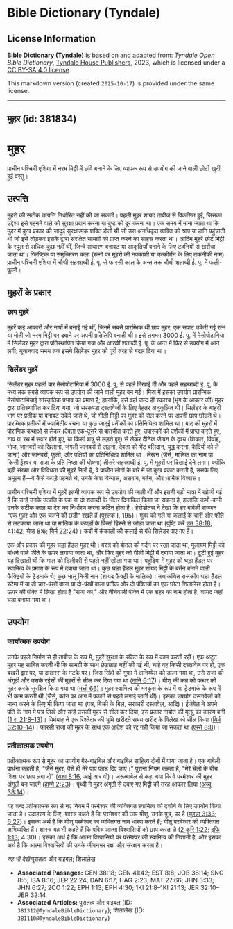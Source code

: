 # Bible Dictionary (Tyndale)

## License Information

**Bible Dictionary (Tyndale)** is based on and adapted from: _Tyndale Open Bible Dictionary_, [Tyndale House Publishers](https://tyndaleopenresources.com/), 2023, which is licensed under a [CC BY-SA 4.0 license](https://creativecommons.org/licenses/by-sa/4.0/legalcode.en).

This markdown version (created `2025-10-17`) is provided under the same license.



--------------------------------

## मुहर (id: 381834)

मुहर
====

प्राचीन पश्चिमी एशिया में नरम मिट्टी में छवि बनाने के लिए व्यापक रूप से उपयोग की जाने वाली छोटी खुदी हुई वस्तु।

उत्पत्ति
--------

मुहरों की सटीक उत्पत्ति निर्धारित नहीं की जा सकती। पहली मुहर शायद ताबीज से विकसित हुई, जिसका उद्देश्य इसे पहनने वाले को सुरक्षा प्रदान करना या दुष्ट को दूर करना था। एक समय में माना जाता था कि मुहर में कुछ प्रकार की जादुई सुरक्षात्मक शक्ति होती थी जो उस अनधिकृत व्यक्ति को श्राप या हानि पहुंचाती थी जो इसे तोड़कर इसके द्वारा संरक्षित सामग्री को प्राप्त करने का साहस करता था। आदिम मुहरें छोटे मिट्टी के स्पूल से अधिक कुछ नहीं थीं, जिन्हें साधारण बनावट या आकृतियाँ बनाने के लिए टहनियों से खरोंचा जाता था। ग्लिप्टिक या समुत्किरण कला (रत्नों पर मुहरों की नक्काशी या उत्कीर्णन के लिए तकनीकी नाम) प्राचीन पश्चिमी एशिया में चौथी सहस्राब्दी ई. पू. से फारसी काल के अन्त तक चौथी शताब्दी ई. पू. में फली\-फूली।

मुहरों के प्रकार
----------------

### छाप मुहरें

मुहरें कई आकारों और नापों में बनाई गई थीं, जिनमें सबसे प्रारम्भिक थी छाप मुहर, एक सपाट उकेरी गई रत्न या मोती जो नरम मिट्टी पर दबाने पर अपनी प्रतिलिपि बनाती थी। इसे लगभग 3000 ई. पू. में मेसोपोटामिया में सिलेंडर मुहर द्वारा प्रतिस्थापित किया गया और आठवीं शताब्दी ई. पू. के अन्त में फिर से उपयोग में आने लगी; युनानवाद समय तक इसने सिलेंडर मुहर को पूरी तरह से बदल दिया था।

### सिलेंडर मुहरें

सिलेंडर मुहर पहली बार मेसोपोटामिया में 3000 ई. पू. से पहले दिखाई दी और पहले सहस्राब्दी ई. पू. के मध्य तक सबसे व्यापक रूप से उपयोग की जाने वाली मुहर बन गई। मिस्र में इसका उपयोग प्रारम्भिक मेसोपोटामियाई सांस्कृतिक प्रभाव का प्रमाण है; हालांकि, इसे वहाँ जल्द ही स्कारब (भृंग के आकार की) मुहर द्वारा प्रतिस्थापित कर दिया गया, जो सरकण्डा दस्तावेजों के लिए बेहतर अनुकूलित थी। सिलेंडर के बाहरी भाग पर प्रतीक या बनावट उकेरे जाते थे, जो गीली मिट्टी पर मुहर को रोल करने पर अपनी छाप छोड़ते थे। प्रारम्भिक प्रतीकों में ज्यामितीय रचना या कुछ जादुई प्रतीकों का प्रतिनिधित्व शामिल था। बाद की मुहरों में पौराणिक कथाओं से लेकर (देवता एक\-दूसरे से बातचीत करते हुए, उपासकों को दर्शकों में प्राप्त करते हुए, नाव या रथ में सवार होते हुए, या किसी शत्रु से लड़ते हुए) से लेकर दैनिक जीवन के दृश्य (शिकार, विवाह, भोज, जानवरों को खिलाना, जंगली जानवरों से लड़ना, देवता को भेंट बलिदान, युद्ध करना, कैदियों को ले जाना) और जानवरों, फूलों, और पक्षियों का प्रतिनिधित्व शामिल था। लेखन (जैसे, मालिक का नाम या किसी ईश्वर या राजा के प्रति निष्ठा की घोषणा) तीसरे सहस्राब्दी ई. पू. में मुहरों पर दिखाई देने लगा। क्योंकि बड़ी संख्या और विविधता की मुहरें मिली हैं, वे प्राचीन लोगों के बारे में जो कुछ प्रकट करती हैं, उसके लिए अमूल्य हैं—वे कैसे कपड़े पहनते थे, उनके केश विन्यास, असबाब, बर्तन, और धार्मिक विश्वास।

प्राचीन पश्चिमी एशिया में मुहरें इतनी व्यापक रूप से उपयोग की जाती थीं और इतनी बड़ी मात्रा में खोजी गई हैं कि उन्हें उनके उत्पत्ति के एक या दो शताब्दी के भीतर दिनांकित किया जा सकता है, हालांकि कभी\-कभी उनके सटीक काल या देश का निर्धारण करना कठिन होता है। हेरोडोतस ने देखा कि हर बाबेली सज्जन “एक मुहर और एक चलने की छड़ी” रखते हैं (पुस्तक I, 195\)। मुहर को गले या कलाई के चारों ओर फीते से लटकाया जाता था या मालिक के कपड़ों के किसी हिस्से से जोड़ा जाता था (पुष्टि करें [उत 38:18](https://ref.ly/Gen38:18); [41:42](https://ref.ly/Gen41:42); [श्रेष्ठ 8:6](https://ref.ly/Song8:6); [यिर्म 22:24](https://ref.ly/Jer22:24))। कब्रों में कंकालों की कलाई से बंधे सिलेंडर पाए गए हैं।

एक और प्रकार की मुहर घड़ा हैंडल मुहर थी। वस्त्र को बोतल की गर्दन पर रखा जाता था, मुलायम मिट्टी को बांधने वाले फीते के ऊपर लगाया जाता था, और फिर मुहर को गीली मिट्टी में दबाया जाता था। टूटी हुई मुहर यह दिखाती थी कि माल को डिलीवरी से पहले नहीं खोला गया था। यहूदिया में मुहर को घड़ा हैंडल पर स्वामित्व के प्रमाण के रूप में दबाया जाता था। कुछ घड़ा हैंडल मुहर शायद मिट्टी के बर्तन बनाने वाली फैक्ट्रियों के ट्रेडमार्क थे; कुछ भालू निजी नाम (शायद फैक्ट्री के मालिक)। तथाकथित राजकीय घड़ा हैंडल स्टैम्प में या तो चार\-पंखों वाला या दो\-पंखों वाला प्रतीक और दो पंक्तियों का एक छोटा शिलालेख होता है। ऊपर की पंक्ति में लिखा होता है "राजा का," और नीचेवाली पंक्ति में एक शहर का नाम होता है, शायद जहां घड़ा बनाया गया था।

उपयोग
-----

### कार्यात्मक उपयोग

उनके पहले निर्माण से ही ताबीज के रूप में, मुहरें सुरक्षा के संकेत के रूप में काम करती रहीं। एक अटूट मुहर यह साबित करती थी कि सामग्री के साथ छेड़छाड़ नहीं की गई थी, चाहे वह किसी दस्तावेज़ पर हो, एक बखरी द्वार पर, या दाखरस के मटके पर। जिस सिंहों की गुफा में दानिय्येल को डाला गया था, उसे राजा की अंगूठी और उसके रईसों की मुहरों से सील कर दिया गया था ([दानि 6:17](https://ref.ly/Dan6:17))। यीशु की कब्र को पत्थर को मुहर करके सुरक्षित किया गया था ([मत्ती 66\)](https://ref.ly/Matt27:66)। मुहर स्वामित्व की मरकुस के रूप में या ट्रेडमार्क के रूप में भी काम करती थी (जैसे, बर्तन पर आग में पकाने से पहले लगाई जाती थी)। इसका उपयोग दस्तावेजों को मान्य करने के लिए भी किया जाता था (पत्र, बिक्री के बिल, सरकारी दस्तावेज़, आदि)। ईजेबेल ने अपने पति के नाम में पत्र लिखे और उन्हें उसकी मुहर से सील कर दिया, इस प्रकार नाबोत की मृत्यु का कारण बनी ([1 रा 21:8–13](https://ref.ly/1Kgs21:8-1Kgs21:13))। यिर्मयाह ने एक रिश्तेदार की भूमि खरीदते समय खरीद के विलेख को सील किया ([यिर्म 32:10–14](https://ref.ly/Jer32:10-Jer32:14))। फारसी राजा की मुहर के साथ एक आदेश को रद्द नहीं किया जा सकता था ([एस्ते 8:8](https://ref.ly/Esth8:8))।

### प्रतीकात्मक उपयोग

प्रतीकात्मक रूप से मुहर का उपयोग गैर\-बाइबिल और बाइबिल साहित्य दोनों में पाया जाता है। एक बाबेली प्रार्थना कहती है, "जैसे मुहर, वैसे ही मेरे पाप फाड़ दिए जाएं।" पुराना नियम कहता है, "मेरे चेलों के बीच शिक्षा पर छाप लगा दो" ([यशा 8:16](https://ref.ly/Isa8:16), आई आर वी)। जरूब्बाबेल से कहा गया कि वे परमेश्वर की मुहर अंगूठी बन जाएंगे ([हाग्गै 2:23](https://ref.ly/Hag2:23))। पृथ्वी ने मुहर अंगूठी से दबाए गए मिट्टी की तरह आकार लिया ([अय्यू 38:14](https://ref.ly/Job38:14))।

यह शब्द प्रतीकात्मक रूप से नए नियम में परमेश्वर की व्यक्तिगत स्वामित्व को दर्शाने के लिए उपयोग किया जाता है। उदाहरण के लिए, शास्त्र कहते हैं कि परमेश्वर की छाप यीशु, उनके पुत्र, पर है ([यूहन्ना 3:33](https://ref.ly/John3:33); [6:27](https://ref.ly/John6:27))। इसका अर्थ है कि यीशु परमेश्वर का व्यक्तिगत नाम धारण करते हैं; यीशु परमेश्वर की व्यक्तिगत अभिव्यक्ति हैं। शास्त्र यह भी कहते हैं कि पवित्र आत्मा विश्वासियों को छाप करता है ([2 कुरि 1:22](https://ref.ly/2Cor1:22); [इफि 1:13](https://ref.ly/Eph1:13); 4:30\)। इसका अर्थ है कि आत्मा विश्वासियों पर परमेश्वर की स्वामित्व की निशानी है, और इसका अर्थ है कि आत्मा विश्वासियों की उनके जीवनभर रक्षा और संरक्षण करता है।

*यह भी देखें* पुरातत्व और बाइबल; शिलालेख। 

* **Associated Passages:** GEN 38:18; GEN 41:42; EST 8:8; JOB 38:14; SNG 8:6; ISA 8:16; JER 22:24; DAN 6:17; HAG 2:23; MAT 27:66; JHN 3:33; JHN 6:27; 2CO 1:22; EPH 1:13; EPH 4:30; 1KI 21:8–1KI 21:13; JER 32:10–JER 32:14
* **Associated Articles:** पुरातत्व और बाइबल (ID: `381312@TyndaleBibleDictionary`); शिलालेख (ID: `381110@TyndaleBibleDictionary`)

